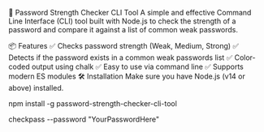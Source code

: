 🔐 Password Strength Checker CLI Tool
A simple and effective Command Line Interface (CLI) tool built with Node.js to check the strength of a password and compare it against a list of common weak passwords.

📦 Features
✅ Checks password strength (Weak, Medium, Strong)
✅ Detects if the password exists in a common weak passwords list
✅ Color-coded output using chalk
✅ Easy to use via command line
✅ Supports modern ES modules
🛠️ Installation
Make sure you have Node.js (v14 or above) installed.

npm install -g password-strength-checker-cli-tool

checkpass --password "YourPasswordHere"